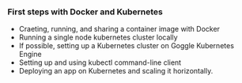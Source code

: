 ### First steps with Docker and Kubernetes

- Craeting, running, and sharing a container image with Docker
- Running a single node kubernetes cluster locally
- If possible, setting up a Kubernetes cluster on Goggle Kubernetes Engine
- Setting up and using kubectl command-line client
- Deploying an app on Kubernetes and scaling it horizontally.
